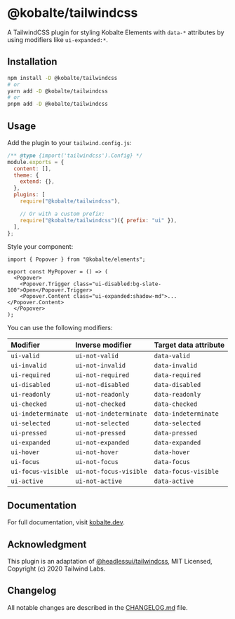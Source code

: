 # @kobalte/tailwindcss

A TailwindCSS plugin for styling Kobalte Elements with `data-*` attributes by using modifiers like `ui-expanded:*`.

## Installation

```bash
npm install -D @kobalte/tailwindcss
# or
yarn add -D @kobalte/tailwindcss
# or
pnpm add -D @kobalte/tailwindcss
```

## Usage

Add the plugin to your `tailwind.config.js`:

```js
/** @type {import('tailwindcss').Config} */
module.exports = {
  content: [],
  theme: {
    extend: {},
  },
  plugins: [
    require("@kobalte/tailwindcss"),

    // Or with a custom prefix:
    require("@kobalte/tailwindcss")({ prefix: "ui" }),
  ],
};
```

Style your component:

```tsx
import { Popover } from "@kobalte/elements";

export const MyPopover = () => (
  <Popover>
    <Popover.Trigger class="ui-disabled:bg-slate-100">Open</Popover.Trigger>
    <Popover.Content class="ui-expanded:shadow-md">...</Popover.Content>
  </Popover>
);
```

You can use the following modifiers:

| Modifier           | Inverse modifier       | Target data attribute |
| :----------------- | :--------------------- | :-------------------- |
| `ui-valid`         | `ui-not-valid`         | `data-valid`          |
| `ui-invalid`       | `ui-not-invalid`       | `data-invalid`        |
| `ui-required`      | `ui-not-required`      | `data-required`       |
| `ui-disabled`      | `ui-not-disabled`      | `data-disabled`       |
| `ui-readonly`      | `ui-not-readonly`      | `data-readonly`       |
| `ui-checked`       | `ui-not-checked`       | `data-checked`        |
| `ui-indeterminate` | `ui-not-indeterminate` | `data-indeterminate`  |
| `ui-selected`      | `ui-not-selected`      | `data-selected`       |
| `ui-pressed`       | `ui-not-pressed`       | `data-pressed`        |
| `ui-expanded`      | `ui-not-expanded`      | `data-expanded`       |
| `ui-hover`         | `ui-not-hover`         | `data-hover`          |
| `ui-focus`         | `ui-not-focus`         | `data-focus`          |
| `ui-focus-visible` | `ui-not-focus-visible` | `data-focus-visible`  |
| `ui-active`        | `ui-not-active`        | `data-active`         |

## Documentation

For full documentation, visit [kobalte.dev](https://kobalte.dev/).

## Acknowledgment

This plugin is an adaptation of [@headlessui/tailwindcss](https://github.com/tailwindlabs/headlessui), MIT Licensed, Copyright (c) 2020 Tailwind Labs.

## Changelog

All notable changes are described in the [CHANGELOG.md](./CHANGELOG.md) file.

